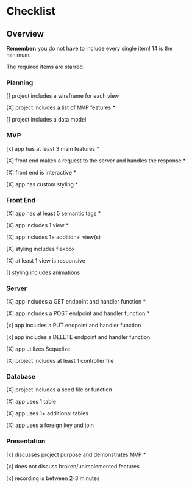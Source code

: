 # Checklist

## Overview

**Remember:** you do not have to include every single item! 14 is the minimum.

The required items are starred.

### Planning

[] project includes a wireframe for each view

[X] project includes a list of MVP features *

[] project includes a data model

### MVP

[x] app has at least 3 main features *

[X] front end makes a request to the server and handles the response *

[X] front end is interactive *

[X] app has custom styling *

### Front End

[X] app has at least 5 semantic tags *

[X] app includes 1 view *

[X] app includes 1+ additional view(s)

[X] styling includes flexbox

[X] at least 1 view is responsive

[] styling includes animations

### Server

[X] app includes a GET endpoint and handler function *

[X] app includes a POST endpoint and handler function *

[x] app includes a PUT endpoint and handler function

[x] app includes a DELETE endpoint and handler function

[X] app utilizes Sequelize

[X] project includes at least 1 controller file

### Database

[X] project includes a seed file or function

[X] app uses 1 table

[X] app uses 1+ additional tables

[X] app uses a foreign key and join

### Presentation

[x] discusses project purpose and demonstrates MVP *

[x] does not discuss broken/unimplemented features

[x] recording is between 2-3 minutes